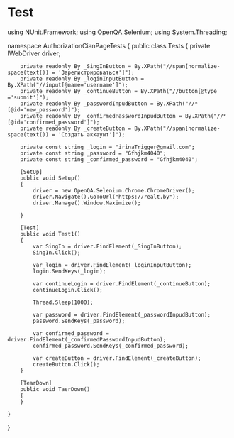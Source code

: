 # Test
using NUnit.Framework;
using OpenQA.Selenium;
using System.Threading;

namespace AuthorizationCianPageTests
{
    public class Tests
    {
        private IWebDriver driver;

        private readonly By _SingInButton = By.XPath("//span[normalize-space(text()) = 'Зарегистрироваться']");
        private readonly By _loginInputButton = By.XPath("//input[@name='username']");
        private readonly By _continueButton = By.XPath("//button[@type ='submit']");
        private readonly By _passwordInpudButton = By.XPath("//*[@id='new_password']");
        private readonly By _confirmedPasswordInpudButton = By.XPath("//*[@id='confirmed_password']");
        private readonly By _createButton = By.XPath("//span[normalize-space(text()) = 'Создать аккаунт']");

        private const string _login = "irinaTrigger@gmail.com";
        private const string _password = "Gfhjkm4040";
        private const string _confirmed_password = "Gfhjkm4040";

        [SetUp]
        public void Setup()
        {
            driver = new OpenQA.Selenium.Chrome.ChromeDriver();
            driver.Navigate().GoToUrl("https://realt.by");
            driver.Manage().Window.Maximize();

        }

        [Test]
        public void Test1()
        {
            var SingIn = driver.FindElement(_SingInButton);
            SingIn.Click();

            var login = driver.FindElement(_loginInputButton);
            login.SendKeys(_login);

            var continueLogin = driver.FindElement(_continueButton);
            continueLogin.Click();

            Thread.Sleep(1000);

            var password = driver.FindElement(_passwordInpudButton);
            password.SendKeys(_password);

            var confirmed_password = driver.FindElement(_confirmedPasswordInpudButton);
            confirmed_password.SendKeys(_confirmed_password);

            var createButton = driver.FindElement(_createButton);
            createButton.Click();
        }

        [TearDown]
        public void TaerDown()
        {
        }

    }
}
